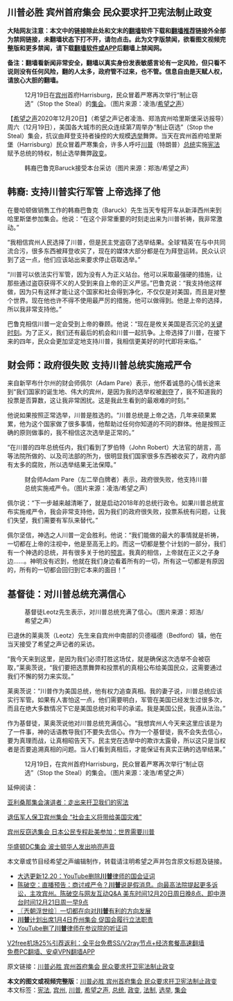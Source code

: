  <h2>川普必胜 宾州首府集会 民众要求扞卫宪法制止政变</h2> <p class="notice"><b>大陆网友注意：本文中的链接除此处和文末的<a href="https://github.com/bannedbook/fanqiang" >翻墙</a>软件下载和<a href="https://github.com/killgcd/justmysocks/blob/master/README.md">翻墙推荐</a>链接外全部为禁网链接，未翻墙状态下打不开，请勿点击。此为文字版禁闻，欲看图文视频完整版和更多禁闻，请下载<a href="https://github.com/bannedbook/fanqiang">翻墙软件或APP</a>后翻墙上禁闻网。</p><p>备注：翻墙看新闻非常安全，翻墙以真实身份发表敏感言论有一定风险，但只看不说则没有任何风险，翻的人太多，政府管不过来，也不管。信息自由是天赋人权，请放心大胆的翻墙。</b></p>  <div class="entry"> <figure><figcaption>12月19日在<a href="https://www.bannedbook.org/bnews/tag/%E5%AE%BE%E5%B7%9E/" class="st_tag internal_tag" rel="tag" title="标签 宾州 下的日志">宾州</a>首府Harrisburg，民众冒着严寒再次举行“制止窃选”（Stop the Steal）的<a href="https://www.bannedbook.org/bnews/tag/%E9%9B%86%E4%BC%9A/" class="st_tag internal_tag" rel="tag" title="标签 集会 下的日志">集会</a>。（图片来源：凌浩/<a href="https://www.bannedbook.org/bnews/tag/%e5%b8%8c%e6%9c%9b%e4%b9%8b%e5%a3%b0/" class="st_tag internal_tag" rel="tag" title="标签 希望之声 下的日志">希望之声</a>）</figcaption></figure> <p>【<span class='wp_keywordlink_affiliate'><a href="https://www.soundofhope.org" title="希望之声" target="_blank">希望之声</a></span>2020年12月20日】（希望之声记者凌浩、郑浩宾州哈里斯堡采访报导）周六（12月19日），美国各大城市的民众连续第7周举办“制止窃选”（Stop the Steal）集会，抗议由拜登支持者操控的大规模<a href="https://www.bannedbook.org/bnews/tag/%e9%80%89%e4%b8%be/" class="st_tag internal_tag" rel="tag" title="标签 选举 下的日志">选举</a>舞弊。当天在宾州首府哈里斯堡（Harrisburg）民众冒着严寒集会，许多人呼吁<a href="https://www.bannedbook.org/bnews/tag/%e5%b7%9d%e6%99%ae/" class="st_tag internal_tag" rel="tag" title="标签 川普 下的日志">川普</a>（特朗普）<a href="https://www.bannedbook.org/bnews/tag/%e6%80%bb%e7%bb%9f/" class="st_tag internal_tag" rel="tag" title="标签 总统 下的日志">总统</a>实施<a href="https://www.bannedbook.org/bnews/tag/%e5%ae%aa%e6%b3%95/" class="st_tag internal_tag" rel="tag" title="标签 宪法 下的日志">宪法</a>赋予总统的特权，制止选举舞弊<a href="https://www.bannedbook.org/bnews/tag/%e6%94%bf%e5%8f%98/" class="st_tag internal_tag" rel="tag" title="标签 政变 下的日志">政变</a>。</p> <figure><figcaption>韩裔巴鲁克Baruck接受本台采访（图片来源：郑浩/希望之声）</figcaption></figure> <h2>韩裔: 支持川普实行军管 上帝选择了他</h2> <p>在曼哈顿做销售工作的韩裔巴鲁克（Baruck）先生当天专程开车从新泽西州来到哈里斯堡参加集会。他说：“在这个非常重要的时刻走出来为川普祈祷，我非常激动。”</p> <p>“我相信宾州人民选择了川普，但是民主党盗窃了选举结果。全球‘精英’在与中共同流合污，很多东西被拜登收买了，现在的媒体大部分都是在为拜登运转。民众认识到了这一点，他们应该站出来要求停止窃取选举。”</p> <p>“川普可以依法实行军管，因为没有人为正义站台。他可以采取最强硬的措施，让那些通过盗窃获得不义的人受到来自上帝的正义严惩。”巴鲁克说：“我支持他这样做，因为只有这样才能让这个国家和社会得到净化，不仅仅是对美国，而且是对整个世界。现在他也许不得不使用最严厉的措施，他可以做得到。他是上帝的选择，所以我非常支持他。”</p> <p>巴鲁克相信川普一定会受到上帝的眷顾。他说：“现在是攸关美国是否沉沦的<span class='wp_keywordlink'><a href="https://www.bannedbook.org/forum2/topic151.html" title="关键时刻：李鹏日记" target="_blank">关键时刻</a></span>。为了正义，我们还有最后的机会和川普一起抗争。上帝选择了川普，在接下来的四年，民众会更加坚定地支持川普，我相信更美好的时代即将来临。”</p>  <h2>财会师：政府很失败 支持川普总统实施戒严令</h2> <p>来自新罕布什尔州的财会师佩尔（Adam Pare）表示，他怀着诚恳的心情长途来到“我们国家的诞生地、伟大的宾州，是因为我的选举权被<span class='wp_keywordlink'><a href="https://www.bannedbook.org/forum2/topic21.html" title="《剥夺》 黄建民 著" target="_blank">剥夺</a></span>了，我不知道我的投票是否算数，这让我非常困扰。这是我此生看到的最艰难的时刻。”</p> <p>他说如果按照正常选举，川普是胜选的。“川普总统是上帝之选，几年来硕果累累，他为这个国家做了很多事情，他帮助过任何你知道的不同的群体。他是按照正确的原则做事的，我不相信这次选举是正常的。”</p> <p>“在川普的四年总统任内，我们看到了罗伯特（John Robert）大法官的胡言，高等法院所做的、以及司法部的所为，很明显我们国家很多东西被收买了，政府内部有太多的腐败，所以选举结果无法保障。”</p> <figure><figcaption>财会师Adam Pare（左二举白牌者）表示，政府很失败，他支持川普总统实施戒严令。（图片来源：凌浩/希望之声）</figcaption></figure> <p>佩尔说：“下一步越来越清晰了，就是启动2018年的总统行政令。如果川普总统宣布实施戒严令，我会非常支持他，因为我们的政府很失败，投票系统有问题，让我们失望，我们需要有军队来替代。”</p> <p>佩尔坚信，神选之人川普一定会胜利。他说：“我们能做的最大的事情就是祈祷，一切都在上帝的注视中，他是至高无上的。而这一切都是整个计划的一部分，我们有一个神选的总统，并有很多关于他的<span class='wp_keywordlink'><a href="https://www.bannedbook.org/forum5/" title="预言玄学禁书下载" rel="nofollow">预言</a></span>。我真的相信，上帝就在正义之子身边……。神明没有迟到，他就在我们身边看着所有的一切，所有这一切都是有原因的，所有的一切都会回归到它本来的面目！”</p>  <h2>基督徒：对川普总统充满信心</h2> <figure><figcaption>基督徒Leotz先生表示，对川普总统充满了信心。（图片来源：郑浩/希望之声）</figcaption></figure> <p>已退休的莱奥茨（Leotz）先生来自宾州中南部的贝德福德（Bedford）镇，他在当天接受了希望之声记者的采访。</p> <p>“我今天来到这里，是因为我们必须打胜这场仗，就是确保这次选举不会被窃取，”莱奥茨说，“我们要把选票舞弊和投票机的真相公布给美国民众，这需要通过我们不懈的努力来实现。”</p> <p>莱奥茨说：“川普作为美国总统，他有权力追查真相。我的妻子说，川普总统应该实行军管。如果有人害怕这一点，他们需要明白，军管在美国已经发生过很多次，而且在绝大多数情况下它是美国总统对和平的承诺。我是美国公民，我遵从法治。”</p> <p>作为基督徒，莱奥茨说他对川普总统充满信心。“我想宾州人今天来这里应该是为了一件事，神的话语教导我们不要失去信心。作为一个基督徒，我不会失去信心，要为真理而战，让真相昭告天下。民主党在选举中的欺诈太露骨，所以这只是当权者是否要追溯真相的问题。当人们看到真相后，才能保证有真实正确的选举结果。”</p> <figure><figcaption>12月19日，在宾州首府Harrisburg，民众冒着严寒再次举行“制止窃选”（Stop the Steal）的集会。（图片来源：凌浩/希望之声）</figcaption></figure> <p>延伸阅读：</p>  <p><a data-ctorig="https://www.soundofhope.org/post/449041" data-cturl="https://www.google.com/url?client=internal-element-cse&amp;cx=007749283119516952101:0iwnfnkwnek&amp;q=https://www.soundofhope.org/post/449041&amp;sa=U&amp;ved=2ahUKEwiS58Sy0d3tAhWIq54KHbGOAkkQFjAHegQIABAC&amp;usg=AOvVaw0UMtBqETjL79_mF48v0aDs" href="https://www.soundofhope.org/post/449041" target="_blank">亚利桑那集会演讲者：走出来扞卫我们的宪法</a></p> <p><a data-ctorig="https://www.soundofhope.org/post/448222" data-cturl="https://www.google.com/url?client=internal-element-cse&amp;cx=007749283119516952101:0iwnfnkwnek&amp;q=https://www.soundofhope.org/post/448222&amp;sa=U&amp;ved=2ahUKEwiS58Sy0d3tAhWIq54KHbGOAkkQFjADegQICBAC&amp;usg=AOvVaw2-_n6Wbt8nx789CwU1kcX1" href="https://www.google.com/url?client=internal-element-cse&amp;cx=007749283119516952101:0iwnfnkwnek&amp;q=https://www.soundofhope.org/post/448222&amp;sa=U&amp;ved=2ahUKEwiS58Sy0d3tAhWIq54KHbGOAkkQFjADegQICBAC&amp;usg=AOvVaw2-_n6Wbt8nx789CwU1kcX1" target="_blank">退伍军人保卫宾州集会 “社会主义将带给美国灾难”</a></p> <p><a data-ctorig="https://www.soundofhope.org/post/448204" data-cturl="https://www.google.com/url?client=internal-element-cse&amp;cx=007749283119516952101:0iwnfnkwnek&amp;q=https://www.soundofhope.org/post/448204&amp;sa=U&amp;ved=2ahUKEwiCtL3q0d3tAhVPJzQIHexqCkA4ChAWMAF6BAgJEAI&amp;usg=AOvVaw3hK6QoFu8B5BpSFfNyLP2v" href="https://www.soundofhope.org/post/448204" target="_blank">宾州反窃选集会 日本公民专程赴美参加：世界需要川普</a></p> <p><a data-ctorig="https://www.soundofhope.org/post/453277" data-cturl="https://www.google.com/url?client=internal-element-cse&amp;cx=007749283119516952101:0iwnfnkwnek&amp;q=https://www.soundofhope.org/post/453277&amp;sa=U&amp;ved=2ahUKEwikyMb60d3tAhUvIjQIHZKbDn0QFjAFegQIBhAC&amp;usg=AOvVaw3lr9lP472755sH_A9wJ0li" href="https://www.soundofhope.org/post/453277" target="_blank">华盛顿DC集会 波士顿华人发出响亮声音</a></p> <p>本文章或节目经希望之声编辑制作，转载请注明希望之声并包含原文标题及链接。</p>  <ul class='op-related-articles' title='相关阅读'> <li><a href='https://www.bannedbook.org/bnews/cbnews/20201221/1451871.html' target='_blank'>大选更新12.20：YouTube删除<b>川普</b>律师的国会证词</a></li> <li><a href='https://www.bannedbook.org/bnews/cbnews/20201221/1451862.html' target='_blank'>陈破空：直播预告：商讨戒严令？<b>川普</b>说是假消息。向最高法院提起更多诉讼，主攻宾州。陈破空与网友互动Q&amp;A 美东时间12月20日周日晚8点、即中港台时间12月21日周一早9点</a></li> <li><a href='https://www.bannedbook.org/bnews/ssgc/20201221/1451859.html' target='_blank'>〖兲朝浮世绘〗一切都在向对<b>川普</b>有利的方向发展</a></li> <li><a href='https://www.bannedbook.org/bnews/comments/20201221/1451858.html' target='_blank'><b>川普</b>计划出席1月4日乔州集会 促国会履行立法职责</a></li> <li><a href='https://www.bannedbook.org/bnews/cnnews/20201221/1451844.html' target='_blank'>YouTube删了<b>川普</b>律师在参议院的听证词</a></li> </ul> <p class="texttj"> <a href="https://github.com/bannedbook/fanqiang/wiki/V2ray%E6%9C%BA%E5%9C%BA" target="_blank">V2free机场25%引荐返利：全平台免费SS/V2ray节点+经济套餐高速翻墙</a><br/> <a href="https://github.com/bannedbook/fanqiang/wiki/%E7%A6%81%E9%97%BB%E7%BD%91%E5%AE%89%E5%8D%93%E7%BF%BB%E5%A2%99%E6%96%B0%E9%97%BBAPP" target="_blank">免费PC翻墙、安卓VPN翻墙APP</a></p><p>原文链接：<a class="src_link"  href="https://www.soundofhope.org/post/455665" target="_blank">川普必胜 宾州首府集会 民众要求扞卫宪法制止政变</a></p><a name='sharetosocial'></a>       <div><b>本文的图文或视频完整版</b>：<a href='https://www.bannedbook.org/bnews/comments/20201221/1451878.html'>川普必胜 宾州首府集会 民众要求扞卫宪法制止政变</a></div>  </div><!--END ENTRY--> <div class="postfooter"> <div>本文标签：<a href="https://www.bannedbook.org/bnews/tag/%e5%ae%aa%e6%b3%95/" rel="tag">宪法</a>, <a href="https://www.bannedbook.org/bnews/tag/%E5%AE%BE%E5%B7%9E/" rel="tag">宾州</a>, <a href="https://www.bannedbook.org/bnews/tag/%e5%b7%9d%e6%99%ae/" rel="tag">川普</a>, <a href="https://www.bannedbook.org/bnews/tag/%e5%b8%8c%e6%9c%9b%e4%b9%8b%e5%a3%b0/" rel="tag">希望之声</a>, <a href="https://www.bannedbook.org/bnews/tag/%e6%80%bb%e7%bb%9f/" rel="tag">总统</a>, <a href="https://www.bannedbook.org/bnews/tag/%e6%94%bf%e5%8f%98/" rel="tag">政变</a>, <a href="https://www.bannedbook.org/bnews/tag/%e6%b3%95%e5%88%b6/" rel="tag">法制</a>, <a href="https://www.bannedbook.org/bnews/tag/%e9%80%89%e4%b8%be/" rel="tag">选举</a>, <a href="https://www.bannedbook.org/bnews/tag/%E9%9B%86%E4%BC%9A/" rel="tag">集会</a></div>  </div><!--END POSTFOOTER--> 